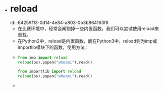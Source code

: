 - # reload
  id:: 64259f13-0d14-4e84-a803-0b3b864163f8
	- 在比赛环境中，经常会阉割掉一些内置函数，我们可以尝试使用reload来重载。
	- 在Python2中，reload是内置函数，而在Python3中，reload则为imp或importlib模块下的函数，使用方法：
	- ```python
	  from imp import reload
	  reload(os).popen("whoami").read()
	  ```
	  ```python
	  from importlib import reload
	  reload(os).popen("whoami").read()
	  ```
	-